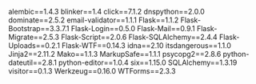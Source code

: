alembic==1.4.3
blinker==1.4
click==7.1.2
dnspython==2.0.0
dominate==2.5.2
email-validator==1.1.1
Flask==1.1.2
Flask-Bootstrap==3.3.7.1
Flask-Login==0.5.0
Flask-Mail==0.9.1
Flask-Migrate==2.5.3
Flask-Script==2.0.6
Flask-SQLAlchemy==2.4.4
Flask-Uploads==0.2.1
Flask-WTF==0.14.3
idna==2.10
itsdangerous==1.1.0
Jinja2==2.11.2
Mako==1.1.3
MarkupSafe==1.1.1
psycopg2==2.8.6
python-dateutil==2.8.1
python-editor==1.0.4
six==1.15.0
SQLAlchemy==1.3.19
visitor==0.1.3
Werkzeug==0.16.0
WTForms==2.3.3